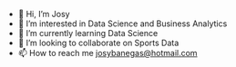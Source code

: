 - 👋 Hi, I’m Josy
- 👀 I’m interested in Data Science and Business Analytics
- 🌱 I’m currently learning Data Science 
- 💞️ I’m looking to collaborate on Sports Data
- 📫 How to reach me josybanegas@hotmail.com

<!---
jowwwsy/jowwwsy is a ✨ special ✨ repository because its `README.md` (this file) appears on your GitHub profile.
You can click the Preview link to take a look at your changes.
--->
